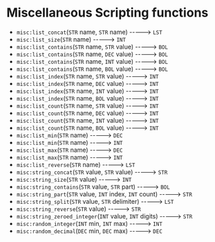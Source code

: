 # Miscellaneous Scripting functions

- `misc:list_concat`(`STR` name, `STR` name) -----> `LST`
- `misc:list_size`(`STR` name) -----> `INT`
- `misc:list_contains`(`STR` name, `STR` value) -----> `BOL`
- `misc:list_contains`(`STR` name, `DEC` value) -----> `BOL`
- `misc:list_contains`(`STR` name, `INT` value) -----> `BOL`
- `misc:list_contains`(`STR` name, `BOL` value) -----> `BOL`
- `misc:list_index`(`STR` name, `STR` value) -----> `INT`
- `misc:list_index`(`STR` name, `DEC` value) -----> `INT`
- `misc:list_index`(`STR` name, `INT` value) -----> `INT`
- `misc:list_index`(`STR` name, `BOL` value) -----> `INT`
- `misc:list_count`(`STR` name, `STR` value) -----> `INT`
- `misc:list_count`(`STR` name, `DEC` value) -----> `INT`
- `misc:list_count`(`STR` name, `INT` value) -----> `INT`
- `misc:list_count`(`STR` name, `BOL` value) -----> `INT`
- `misc:list_min`(`STR` name) -----> `DEC`
- `misc:list_min`(`STR` name) -----> `INT`
- `misc:list_max`(`STR` name) -----> `DEC`
- `misc:list_max`(`STR` name) -----> `INT`
- `misc:list_reverse`(`STR` name) -----> `LST`
- `misc:string_concat`(`STR` value, `STR` value) -----> `STR`
- `misc:string_size`(`STR` value) -----> `INT`
- `misc:string_contains`(`STR` value, `STR` part) -----> `BOL`
- `misc:string_part`(`STR` value, `INT` index, `INT` count) -----> `STR`
- `misc:string_split`(`STR` value, `STR` delimiter) -----> `LST`
- `misc:string_reverse`(`STR` value) -----> `STR`
- `misc:string_zeroed_integer`(`INT` value, `INT` digits) -----> `STR`
- `misc:random_integer`(`INT` min, `INT` max) -----> `INT`
- `misc:random_decimal`(`DEC` min, `DEC` max) -----> `DEC`
